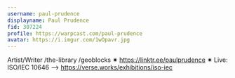 ```yaml
---
username: paul-prudence
displayname: Paul Prudence
fid: 307224
profile: https://warpcast.com/paul-prudence
avatar: https://i.imgur.com/1wOpavr.jpg
---
```

Artist/Writer /the-library /geoblocks ✷ https://linktr.ee/paulprudence ✷ Live: ISO/IEC 10646 ⟶  https://verse.works/exhibitions/iso-iec  
